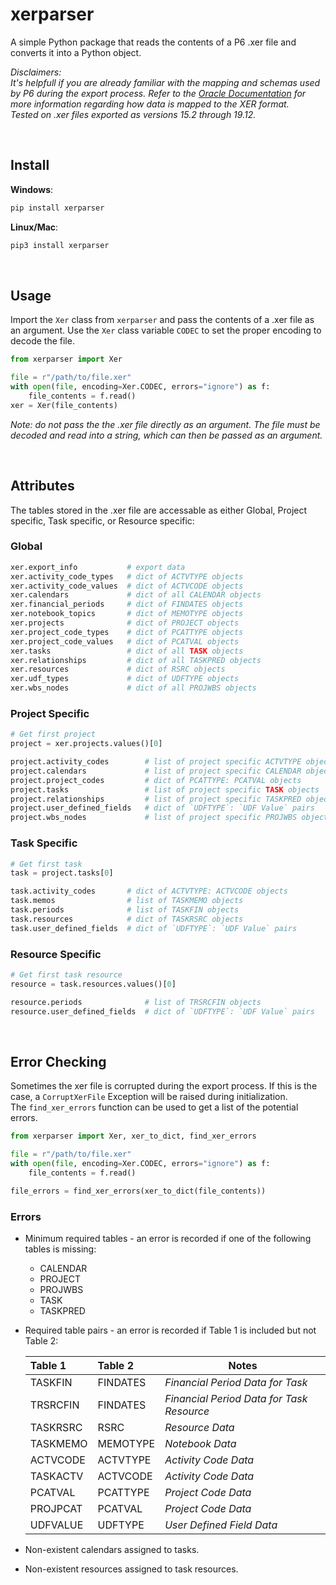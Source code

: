 # xerparser

A simple Python package that reads the contents of a P6 .xer file and converts it into a Python object.  

*Disclaimers:  
It's helpfull if you are already familiar with the mapping and schemas used by P6 during the export process.
Refer to the [Oracle Documentation]( https://docs.oracle.com/cd/F25600_01/English/Mapping_and_Schema/xer_import_export_data_map_project/index.htm) for more information regarding how data is mapped to the XER format.  
Tested on .xer files exported as versions 15.2 through 19.12.*  

<br/>

## Install

**Windows**:

```bash
pip install xerparser
```

**Linux/Mac**:

```bash
pip3 install xerparser
```

<br/>  

## Usage  

Import the `Xer` class from `xerparser`  and pass the contents of a .xer file as an argument. Use the `Xer` class variable `CODEC` to set the proper encoding to decode the file.

```python
from xerparser import Xer

file = r"/path/to/file.xer"
with open(file, encoding=Xer.CODEC, errors="ignore") as f:
    file_contents = f.read()
xer = Xer(file_contents)
```

*Note: do not pass the the .xer file directly as an argument. The file must be decoded and read into a string, which can then be passed as an argument.*  

<br/>

## Attributes

The tables stored in the .xer file are accessable as either Global, Project specific, Task specific, or Resource specific:

### Global

  ```python
  xer.export_info           # export data
  xer.activity_code_types   # dict of ACTVTYPE objects
  xer.activity_code_values  # dict of ACTVCODE objects
  xer.calendars             # dict of all CALENDAR objects
  xer.financial_periods     # dict of FINDATES objects
  xer.notebook_topics       # dict of MEMOTYPE objects
  xer.projects              # dict of PROJECT objects
  xer.project_code_types    # dict of PCATTYPE objects
  xer.project_code_values   # dict of PCATVAL objects
  xer.tasks                 # dict of all TASK objects
  xer.relationships         # dict of all TASKPRED objects
  xer.resources             # dict of RSRC objects
  xer.udf_types             # dict of UDFTYPE objects
  xer.wbs_nodes             # dict of all PROJWBS objects
  ```  

### Project Specific

```python
# Get first project
project = xer.projects.values()[0]

project.activity_codes        # list of project specific ACTVTYPE objects
project.calendars             # list of project specific CALENDAR objects
project.project_codes         # dict of PCATTYPE: PCATVAL objects
project.tasks                 # list of project specific TASK objects
project.relationships         # list of project specific TASKPRED objects
project.user_defined_fields   # dict of `UDFTYPE`: `UDF Value` pairs  
project.wbs_nodes             # list of project specific PROJWBS objects
```

### Task Specific

```python
# Get first task
task = project.tasks[0]

task.activity_codes       # dict of ACTVTYPE: ACTVCODE objects
task.memos                # list of TASKMEMO objects
task.periods              # list of TASKFIN objects
task.resources            # dict of TASKRSRC objects
task.user_defined_fields  # dict of `UDFTYPE`: `UDF Value` pairs 
```

### Resource Specific

```python
# Get first task resource
resource = task.resources.values()[0]

resource.periods              # list of TRSRCFIN objects
resource.user_defined_fields  # dict of `UDFTYPE`: `UDF Value` pairs 
```

<br/>

## Error Checking

Sometimes the xer file is corrupted during the export process. If this is the case, a `CorruptXerFile` Exception will be raised during initialization.  
The `find_xer_errors` function can be used to get a list of the potential errors.

```python
from xerparser import Xer, xer_to_dict, find_xer_errors

file = r"/path/to/file.xer"
with open(file, encoding=Xer.CODEC, errors="ignore") as f:
    file_contents = f.read()

file_errors = find_xer_errors(xer_to_dict(file_contents))
```

### Errors

- Minimum required tables - an error is recorded if one of the following tables is missing:
  - CALENDAR
  - PROJECT
  - PROJWBS
  - TASK
  - TASKPRED  
- Required table pairs - an error is recorded if Table 1 is included but not Table 2:  
  
  | Table 1       | Table 2       | Notes    |
  | :----------- |:-------------|----------|
  | TASKFIN | FINDATES | *Financial Period Data for Task* |
  | TRSRCFIN | FINDATES | *Financial Period Data for Task Resource* |
  | TASKRSRC | RSRC | *Resource Data* |
  | TASKMEMO | MEMOTYPE | *Notebook Data* |
  | ACTVCODE | ACTVTYPE | *Activity Code Data* |
  | TASKACTV | ACTVCODE | *Activity Code Data* |
  | PCATVAL | PCATTYPE | *Project Code Data* |
  | PROJPCAT | PCATVAL | *Project Code Data* |
  | UDFVALUE | UDFTYPE | *User Defined Field Data* |

- Non-existent calendars assigned to tasks.
- Non-existent resources assigned to task resources.
